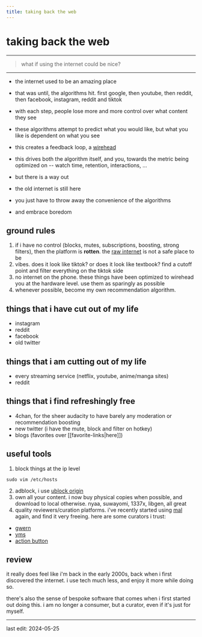 ```yaml
---
title: taking back the web
---
```


# taking back the web

---
> what if using the internet could be nice?
---

- the internet used to be an amazing place
- that was until, the algorithms hit. first google, then youtube, then reddit, then facebook, instagram, reddit and tiktok
- with each step, people lose more and more control over what content they see
- these algorithms attempt to predict what you would like, but what you like is dependent on what you see
- this creates a feedback loop, a [wirehead](https://en.wikipedia.org/wiki/wirehead_(science_fiction))
- this drives both the algorithm itself, and you, towards the metric being optimized on -- watch time, retention, interactions, ...

- but there is a way out
- the old internet is still here
- you just have to throw away the convenience of the algorithms
- and embrace boredom

## ground rules
1. if i have no control (blocks, mutes, subscriptions, boosting, strong filters), then the platform is **rotten**. the [raw internet](https://x.com/karpathy/status/1766509149297189274) is not a safe place to be
2. vibes. does it look like tiktok? or does it look like textbook? find a cutoff point and filter everything on the tiktok side
3. no internet on the phone. these things have been optimized to wirehead you at the hardware level. use them as sparingly as possible
4. whenever possible, become my own recommendation algorithm.
 
## things that i have cut out of my life
- instagram
- reddit
- facebook
- old twitter

## things that i am cutting out of my life
- every streaming service (netflix, youtube, anime/manga sites)
- reddit

## things that i find refreshingly free 
- 4chan, for the sheer audacity to have barely any moderation or recommendation boosting
- new twitter (i have the mute, block and filter on hotkey) 
- blogs (favorites over [[favorite-links|here]])

## useful tools
1. block things at the ip level
```
sudo vim /etc/hosts
```
2. adblock, i use [ublock origin](https://ublockorigin.com/)
3. own all your content. i now buy physical copies when possible, and download to local otherwise. nyaa, suwayomi, 1337x, libgen, all great
4. quality reviewers/curation platforms. i've recently started using [mal](https://myanimelist.net/animelist/spikedoanzz?status=7&order=4&order2=0) again, and find it very freeing. here are some curators i trust:
- [gwern](https://gwern.net/)
- [yms](https://www.yourmoviesucks.org/)
- [action button](https://www.actionbutton.net/)

## review 

it really does feel like i'm back in the early 2000s, back when i first discovered the internet. i use tech much less, and enjoy it more while doing so.

there's also the sense of bespoke software that comes when i first started out doing this. i am no longer a consumer, but a curator, even if it's just for myself.

---

last edit: 2024-05-25
